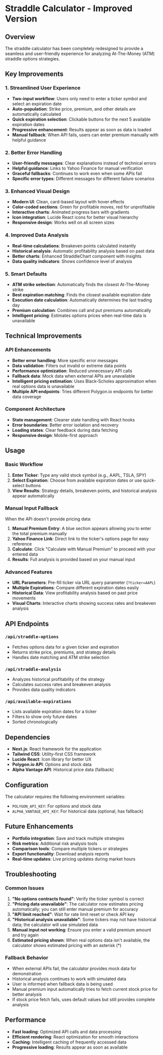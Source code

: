 # Straddle Calculator - Improved Version

## Overview
The straddle calculator has been completely redesigned to provide a seamless and user-friendly experience for analyzing At-The-Money (ATM) straddle options strategies.

## Key Improvements

### 1. **Streamlined User Experience**
- **Two-input workflow**: Users only need to enter a ticker symbol and select an expiration date
- **Auto-population**: Strike price, premium, and other details are automatically calculated
- **Quick expiration selection**: Clickable buttons for the next 5 available expiration dates
- **Progressive enhancement**: Results appear as soon as data is loaded
- **Manual fallback**: When API fails, users can enter premium manually with helpful guidance

### 2. **Better Error Handling**
- **User-friendly messages**: Clear explanations instead of technical errors
- **Helpful guidance**: Links to Yahoo Finance for manual verification
- **Graceful fallbacks**: Continues to work even when some APIs fail
- **Specific error types**: Different messages for different failure scenarios

### 3. **Enhanced Visual Design**
- **Modern UI**: Clean, card-based layout with hover effects
- **Color-coded sections**: Green for profitable moves, red for unprofitable
- **Interactive charts**: Animated progress bars with gradients
- **Icon integration**: Lucide React icons for better visual hierarchy
- **Responsive design**: Works well on all screen sizes

### 4. **Improved Data Analysis**
- **Real-time calculations**: Breakeven points calculated instantly
- **Historical analysis**: Automatic profitability analysis based on past data
- **Better charts**: Enhanced StraddleChart component with insights
- **Data quality indicators**: Shows confidence level of analysis

### 5. **Smart Defaults**
- **ATM strike selection**: Automatically finds the closest At-The-Money strike
- **Best expiration matching**: Finds the closest available expiration date
- **Execution date calculation**: Automatically determines the last trading day
- **Premium calculation**: Combines call and put premiums automatically
- **Intelligent pricing**: Estimates options prices when real-time data is unavailable

## Technical Improvements

### API Enhancements
- **Better error handling**: More specific error messages
- **Data validation**: Filters out invalid or extreme data points
- **Performance optimization**: Reduced unnecessary API calls
- **Fallback data**: Mock data when external APIs are unavailable
- **Intelligent pricing estimation**: Uses Black-Scholes approximation when real options data is unavailable
- **Multiple API endpoints**: Tries different Polygon.io endpoints for better data coverage

### Component Architecture
- **State management**: Cleaner state handling with React hooks
- **Error boundaries**: Better error isolation and recovery
- **Loading states**: Clear feedback during data fetching
- **Responsive design**: Mobile-first approach

## Usage

### Basic Workflow
1. **Enter Ticker**: Type any valid stock symbol (e.g., AAPL, TSLA, SPY)
2. **Select Expiration**: Choose from available expiration dates or use quick-select buttons
3. **View Results**: Strategy details, breakeven points, and historical analysis appear automatically

### Manual Input Fallback
When the API doesn't provide pricing data:
1. **Manual Premium Entry**: A blue section appears allowing you to enter the total premium manually
2. **Yahoo Finance Link**: Direct link to the ticker's options page for easy reference
3. **Calculate**: Click "Calculate with Manual Premium" to proceed with your entered data
4. **Results**: Full analysis is provided based on your manual input

### Advanced Features
- **URL Parameters**: Pre-fill ticker via URL query parameter (`?ticker=AAPL`)
- **Multiple Expirations**: Compare different expiration dates easily
- **Historical Data**: View profitability analysis based on past price movements
- **Visual Charts**: Interactive charts showing success rates and breakeven analysis

## API Endpoints

### `/api/straddle-options`
- Fetches options data for a given ticker and expiration
- Returns strike price, premiums, and strategy details
- Handles date matching and ATM strike selection

### `/api/straddle-analysis`
- Analyzes historical profitability of the strategy
- Calculates success rates and breakeven analysis
- Provides data quality indicators

### `/api/available-expirations`
- Lists available expiration dates for a ticker
- Filters to show only future dates
- Sorted chronologically

## Dependencies

- **Next.js**: React framework for the application
- **Tailwind CSS**: Utility-first CSS framework
- **Lucide React**: Icon library for better UX
- **Polygon.io API**: Options and stock data
- **Alpha Vantage API**: Historical price data (fallback)

## Configuration

The calculator requires the following environment variables:
- `POLYGON_API_KEY`: For options and stock data
- `ALPHA_VANTAGE_API_KEY`: For historical data (optional, has fallback)

## Future Enhancements

- **Portfolio integration**: Save and track multiple strategies
- **Risk metrics**: Additional risk analysis tools
- **Comparison tools**: Compare multiple tickers or strategies
- **Export functionality**: Download analysis reports
- **Real-time updates**: Live pricing updates during market hours

## Troubleshooting

### Common Issues
1. **"No options contracts found"**: Verify the ticker symbol is correct
2. **"Pricing data unavailable"**: The calculator now estimates pricing automatically; you can still enter manual premium for accuracy
3. **"API limit reached"**: Wait for rate limit reset or check API key
4. **"Historical analysis unavailable"**: Some tickers may not have historical data; the calculator will use simulated data
5. **Manual input not working**: Ensure you enter a valid premium amount and try again
6. **Estimated pricing shown**: When real options data isn't available, the calculator shows estimated pricing with an asterisk (*)

### Fallback Behavior
- When external APIs fail, the calculator provides mock data for demonstration
- Historical analysis continues to work with simulated data
- User is informed when fallback data is being used
- Manual premium input automatically tries to fetch current stock price for better analysis
- If stock price fetch fails, uses default values but still provides complete analysis

## Performance

- **Fast loading**: Optimized API calls and data processing
- **Efficient rendering**: React optimization for smooth interactions
- **Caching**: Intelligent caching of frequently accessed data
- **Progressive loading**: Results appear as soon as available
